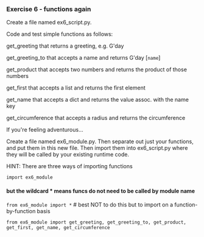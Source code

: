 ### Exercise 6 - functions again

Create a file named ex6_script.py.

Code and test simple functions as follows:

get_greeting that returns a greeting, e.g. G'day

get_greeting_to that accepts a name and returns G'day [`name`]

get_product that accepts two numbers and returns the product of those numbers

get_first that accepts a list and returns the first element

get_name that accepts a dict and returns the value assoc. with the name key

get_circumference that accepts a radius and returns the circumference

If you're feeling adventurous...

Create a file named ex6_module.py.
Then separate out just your functions, and put them in this new file.
Then import them into ex6_script.py where they will be called by your existing runtime code.

HINT: There are three ways of importing functions

`import ex6_module`

#### but the wildcard \* means funcs do not need to be called by module name

`from ex6_module import *` # best NOT to do this but to import on a function-by-function basis

`from ex6_module import get_greeting, get_greeting_to, get_product, get_first, get_name, get_circumference`
